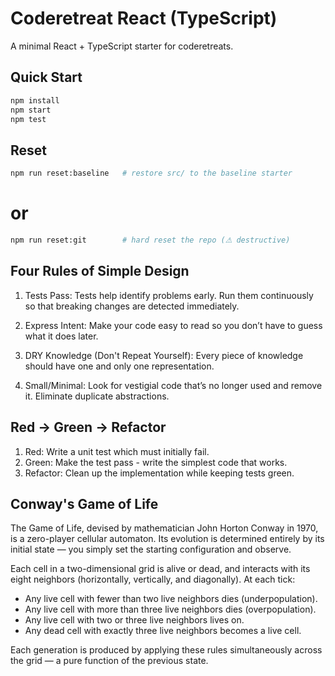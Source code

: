# Coderetreat React (TypeScript)

A minimal React + TypeScript starter for coderetreats.

## Quick Start
```bash
npm install
npm start
npm test
```

## Reset
```bash
npm run reset:baseline   # restore src/ to the baseline starter
```

# or
```bash
npm run reset:git        # hard reset the repo (⚠ destructive)
```

## Four Rules of Simple Design

1. Tests Pass: Tests help identify problems early. Run them continuously so that breaking changes are detected immediately.

2. Express Intent: Make your code easy to read so you don’t have to guess what it does later.

3. DRY Knowledge (Don't Repeat Yourself): Every piece of knowledge should have one and only one representation.

4. Small/Minimal: Look for vestigial code that’s no longer used and remove it. Eliminate duplicate abstractions.

## Red -> Green -> Refactor

1. Red: Write a unit test which must initially fail.
2. Green: Make the test pass - write the simplest code that works.
3. Refactor: Clean up the implementation while keeping tests green.

## Conway's Game of Life

The Game of Life, devised by mathematician John Horton Conway in 1970, is a zero-player cellular automaton. Its evolution is determined entirely by its initial state — you simply set the starting configuration and observe.

Each cell in a two-dimensional grid is alive or dead, and interacts with its eight neighbors (horizontally, vertically, and diagonally). At each tick:

- Any live cell with fewer than two live neighbors dies (underpopulation).
- Any live cell with more than three live neighbors dies (overpopulation).
- Any live cell with two or three live neighbors lives on.
- Any dead cell with exactly three live neighbors becomes a live cell.

Each generation is produced by applying these rules simultaneously across the grid — a pure function of the previous state.

